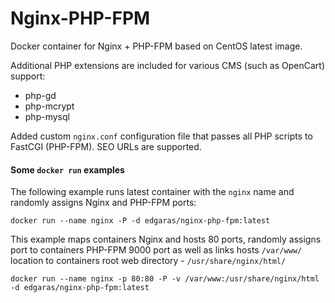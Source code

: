 # Nginx-PHP-FPM
Docker container for Nginx + PHP-FPM based on CentOS latest image.

Additional PHP extensions are included for various CMS (such as OpenCart) support:

- php-gd 
- php-mcrypt
- php-mysql

Added custom ``nginx.conf`` configuration file that passes all PHP scripts to FastCGI (PHP-FPM). SEO URLs are supported.

#### Some ``docker run`` examples

The following example runs latest container with the ``nginx`` name and randomly assigns Nginx and PHP-FPM ports:

``docker run --name nginx -P -d edgaras/nginx-php-fpm:latest``

This example maps containers Nginx and hosts 80 ports, randomly assigns port to containers PHP-FPM 9000 port as well as links hosts ``/var/www/`` location to containers root web directory - ``/usr/share/nginx/html/``

``docker run --name nginx -p 80:80 -P -v /var/www:/usr/share/nginx/html -d edgaras/nginx-php-fpm:latest``

